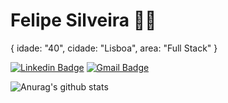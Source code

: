 <!--
**felipelarson/felipelarson** is a ✨ _special_ ✨ repository because its `README.md` (this file) appears on your GitHub profile.

Here are some ideas to get you started:

- 🔭 I’m currently working on ...
- 🌱 I’m currently learning ...
- 👯 I’m looking to collaborate on ...
- 🤔 I’m looking for help with ...
- 💬 Ask me about ...
- 📫 How to reach me: ...
- 😄 Pronouns: ...
- ⚡ Fun fact: ...
-->

# Felipe Silveira :man_technologist:

{
  idade: "40",
  cidade: "Lisboa",
  area: "Full Stack"
}

[![Linkedin Badge](https://img.shields.io/badge/-LinkedIn-blue?style=flat-square&logo=Linkedin&logoColor=white&link=https://www.linkedin.com/in/felipe-larson-da-silveira/)](https://www.linkedin.com/in/felipe-larson-da-silveira/)
[![Gmail Badge](https://img.shields.io/badge/-Email-c14438?style=flat-square&logo=Gmail&logoColor=white&link=mailto:felipelarson@gmail.com)](mailto:felipelarson@gmail.com)

<!-- ![Badge](https://raw.githubusercontent.com/felipelarson/felipelarson/master/html.png)
![Badge](https://raw.githubusercontent.com/felipelarson/felipelarson/master/css.png)
![Badge](https://raw.githubusercontent.com/felipelarson/felipelarson/master/js.png)
![Badge](https://raw.githubusercontent.com/felipelarson/felipelarson/master/jquery.png)
![Badge](https://raw.githubusercontent.com/felipelarson/felipelarson/master/react.png)
![Badge](https://raw.githubusercontent.com/felipelarson/felipelarson/master/php.png)
![Badge](https://raw.githubusercontent.com/felipelarson/felipelarson/master/codeigniter.png) -->

![Anurag's github stats](https://github-readme-stats.vercel.app/api?username=felipelarson&show_icons=true&theme=nord)

<!-- [![Top Langs](https://github-readme-stats.vercel.app/api/top-langs/?username=felipelarson&layout=compact)](https://github.com/felipelarson/github-readme-stats) -->
